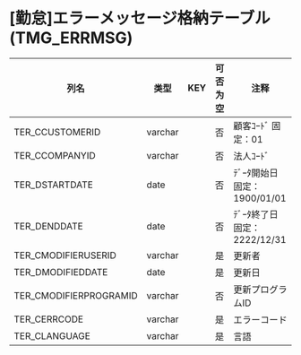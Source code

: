 # [勤怠]エラーメッセージ格納テーブル                                          (TMG_ERRMSG)
| 列名   | 类型   | KEY  | 可否为空 | 注释   |
| ---- | ---- | ---- | ---- | ---- |
|TER_CCUSTOMERID|varchar||否|顧客ｺｰﾄﾞ                        固定：01                                                       |
|TER_CCOMPANYID|varchar||否|法人ｺｰﾄﾞ                                                                                    |
|TER_DSTARTDATE|date||否|ﾃﾞｰﾀ開始日                       固定：1900/01/01                                               |
|TER_DENDDATE|date||否|ﾃﾞｰﾀ終了日                       固定：2222/12/31                                               |
|TER_CMODIFIERUSERID|varchar||是|更新者                                                                                       |
|TER_DMODIFIEDDATE|date||是|更新日                                                                                       |
|TER_CMODIFIERPROGRAMID|varchar||否|更新プログラムID                                                                                 |
|TER_CERRCODE|varchar||是|エラーコード                                                                                    |
|TER_CLANGUAGE|varchar||是|言語                                                                                        |

